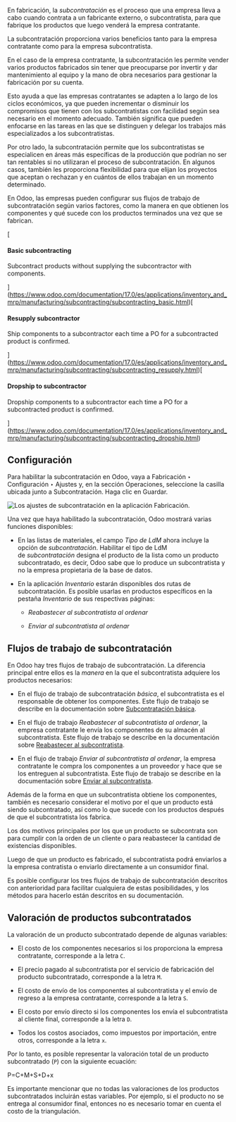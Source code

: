 En fabricación, la _subcontratación_ es el proceso que una empresa lleva a cabo cuando contrata a un fabricante externo, o subcontratista, para que fabrique los productos que luego venderá la empresa contratante.

La subcontratación proporciona varios beneficios tanto para la empresa contratante como para la empresa subcontratista.

En el caso de la empresa contratante, la subcontratación les permite vender varios productos fabricados sin tener que preocuparse por invertir y dar mantenimiento al equipo y la mano de obra necesarios para gestionar la fabricación por su cuenta.

Esto ayuda a que las empresas contratantes se adapten a lo largo de los ciclos económicos, ya que pueden incrementar o disminuir los compromisos que tienen con los subcontratistas con facilidad según sea necesario en el momento adecuado. También significa que pueden enfocarse en las tareas en las que se distinguen y delegar los trabajos más especializados a los subcontratistas.

Por otro lado, la subcontratación permite que los subcontratistas se especialicen en áreas más específicas de la producción que podrían no ser tan rentables si no utilizaran el proceso de subcontratación. En algunos casos, también les proporciona flexibilidad para que elijan los proyectos que aceptan o rechazan y en cuántos de ellos trabajan en un momento determinado.

En Odoo, las empresas pueden configurar sus flujos de trabajo de subcontratación según varios factores, como la manera en que obtienen los componentes y qué sucede con los productos terminados una vez que se fabrican.

[

#### Basic subcontracting

Subcontract products without supplying the subcontractor with components.



](https://www.odoo.com/documentation/17.0/es/applications/inventory_and_mrp/manufacturing/subcontracting/subcontracting_basic.html)[

#### Resupply subcontractor

Ship components to a subcontractor each time a PO for a subcontracted product is confirmed.



](https://www.odoo.com/documentation/17.0/es/applications/inventory_and_mrp/manufacturing/subcontracting/subcontracting_resupply.html)[

#### Dropship to subcontractor

Dropship components to a subcontractor each time a PO for a subcontracted product is confirmed.



](https://www.odoo.com/documentation/17.0/es/applications/inventory_and_mrp/manufacturing/subcontracting/subcontracting_dropship.html)

## Configuración[](https://www.odoo.com/documentation/17.0/es/applications/inventory_and_mrp/manufacturing/subcontracting.html#configuration "Enlazar permanentemente con este título")

Para habilitar la subcontratación en Odoo, vaya a Fabricación ‣ Configuración ‣ Ajustes y, en la sección Operaciones, seleccione la casilla ubicada junto a Subcontratación. Haga clic en Guardar.

![Los ajustes de subcontratación en la aplicación Fabricación.](https://www.odoo.com/documentation/17.0/es/_images/subcontracting-setting.png)

Una vez que haya habilitado la subcontratación, Odoo mostrará varias funciones disponibles:

- En las listas de materiales, el campo _Tipo de LdM_ ahora incluye la opción de _subcontratación_. Habilitar el tipo de LdM de _subcontratación_ designa el producto de la lista como un producto subcontratado, es decir, Odoo sabe que lo produce un subcontratista y no la empresa propietaria de la base de datos.
    
- En la aplicación _Inventario_ estarán disponibles dos rutas de subcontratación. Es posible usarlas en productos específicos en la pestaña _Inventario_ de sus respectivas páginas:
    
    - _Reabastecer al subcontratista al ordenar_
        
    - _Enviar al subcontratista al ordenar_
        

## Flujos de trabajo de subcontratación[](https://www.odoo.com/documentation/17.0/es/applications/inventory_and_mrp/manufacturing/subcontracting.html#subcontracting-workflows "Enlazar permanentemente con este título")

En Odoo hay tres flujos de trabajo de subcontratación. La diferencia principal entre ellos es la _manera_ en la que el subcontratista adquiere los productos necesarios:

- En el flujo de trabajo de subcontratación _básica_, el subcontratista es el responsable de obtener los componentes. Este flujo de trabajo se describe en la documentación sobre [Subcontratación básica](https://www.odoo.com/documentation/17.0/es/applications/inventory_and_mrp/manufacturing/subcontracting/subcontracting_basic.html).
    
- En el flujo de trabajo _Reabastecer al subcontratista al ordenar_, la empresa contratante le envía los componentes de su almacén al subcontratista. Este flujo de trabajo se describe en la documentación sobre [Reabastecer al subcontratista](https://www.odoo.com/documentation/17.0/es/applications/inventory_and_mrp/manufacturing/subcontracting/subcontracting_resupply.html).
    
- En el flujo de trabajo _Enviar al subcontratista al ordenar_, la empresa contratante le compra los componentes a un proveedor y hace que se los entreguen al subcontratista. Este flujo de trabajo se describe en la documentación sobre [Enviar al subcontratista](https://www.odoo.com/documentation/17.0/es/applications/inventory_and_mrp/manufacturing/subcontracting/subcontracting_dropship.html).
    

Además de la forma en que un subcontratista obtiene los componentes, también es necesario considerar el motivo por el que un producto está siendo subcontratado, así como lo que sucede con los productos después de que el subcontratista los fabrica.

Los dos motivos principales por los que un producto se subcontrata son para cumplir con la orden de un cliente o para reabastecer la cantidad de existencias disponibles.

Luego de que un producto es fabricado, el subcontratista podrá enviarlos a la empresa contratista o enviarlo directamente a un consumidor final.

Es posible configurar los tres flujos de trabajo de subcontratación descritos con anterioridad para facilitar cualquiera de estas posibilidades, y los métodos para hacerlo están descritos en su documentación.

## Valoración de productos subcontratados[](https://www.odoo.com/documentation/17.0/es/applications/inventory_and_mrp/manufacturing/subcontracting.html#subcontracted-product-valuation "Enlazar permanentemente con este título")

La valoración de un producto subcontratado depende de algunas variables:

- El costo de los componentes necesarios si los proporciona la empresa contratante, corresponde a la letra `C`.
    
- El precio pagado al subcontratista por el servicio de fabricación del producto subcontratado, corresponde a la letra `M`.
    
- El costo de envío de los componentes al subcontratista y el envío de regreso a la empresa contratante, corresponde a la letra `S`.
    
- El costo por envío directo si los componentes los envía el subcontratista al cliente final, corresponde a la letra `D`.
    
- Todos los costos asociados, como impuestos por importación, entre otros, corresponde a la letra `x`.
    

Por lo tanto, es posible representar la valoración total de un producto subcontratado (`P`) con la siguiente ecuación:

P=C+M+S+D+x

Es importante mencionar que no todas las valoraciones de los productos subcontratados incluirán estas variables. Por ejemplo, si el producto no se entrega al consumidor final, entonces no es necesario tomar en cuenta el costo de la triangulación.